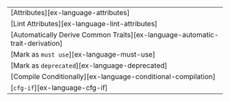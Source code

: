 ||
|--------|
| [Attributes][ex-language-attributes] |
| [Lint Attributes][ex-language-lint-attributes] |
| [Automatically Derive Common Traits][ex-language-automatic-trait-derivation] |
| [Mark as `must use`][ex-language-must-use] |
| [Mark as `deprecated`][ex-language-deprecated] |
| [Compile Conditionally][ex-language-conditional-compilation] |
| [`cfg-if`][ex-language-cfg-if] |
